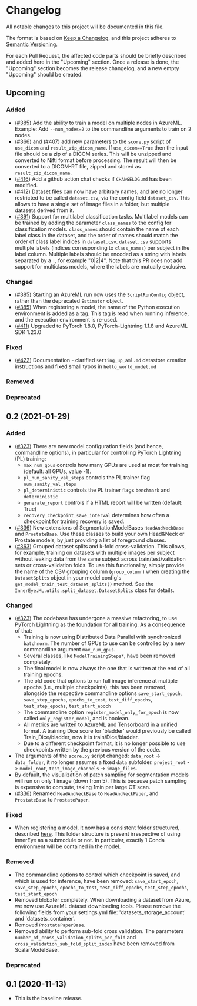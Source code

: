 # Changelog
All notable changes to this project will be documented in this file.

The format is based on [Keep a Changelog](https://keepachangelog.com/en/1.0.0/),
and this project adheres to [Semantic Versioning](https://semver.org/spec/v2.0.0.html).

For each Pull Request, the affected code parts should be briefly described and added here in the "Upcoming" section.
Once a release is done, the "Upcoming" section becomes the release changelog, and a new empty "Upcoming" should be
created.
 
## Upcoming

### Added 
- ([#385](https://github.com/microsoft/InnerEye-DeepLearning/pull/385)) Add the ability to train a model on multiple
nodes in AzureML. Example: Add `--num_nodes=2` to the commandline arguments to train on 2 nodes.
- ([#366](https://github.com/microsoft/InnerEye-DeepLearning/pull/366)) and
  ([#407](https://github.com/microsoft/InnerEye-DeepLearning/pull/407)) add new parameters to the `score.py` script of `use_dicom` and `result_zip_dicom_name`. If `use_dicom==True` then the input file should be
  a zip of a DICOM series. This will be unzipped and converted to Nifti format before processing. The 
  result will then be converted to a DICOM-RT file, zipped and stored as `result_zip_dicom_name`.
- ([#416](https://github.com/microsoft/InnerEye-DeepLearning/pull/416)) Add a github action chat checks
  if `CHANGELOG.md` has been modified.
- ([#412](https://github.com/microsoft/InnerEye-DeepLearning/pull/412)) Dataset files can now have arbitrary names, and are no longer restricted to be called
  `dataset.csv`, via the config field `dataset_csv`. This allows to have a single set of image files in a folder, but multiple datasets derived from it. 
- ([#391](https://github.com/microsoft/InnerEye-DeepLearning/pull/391)) Support for multilabel classification tasks. 
  Multilabel models can be trained by adding the parameter `class_names` to the config for classification models. 
  `class_names` should contain the name of each label class in the dataset, and the order of names should match the 
  order of class label indices in `dataset.csv`.
  `dataset.csv` supports multiple labels (indices corresponding to `class_names`) per subject in the label column. 
  Multiple labels should be encoded as a string with labels separated by a `|`, for example "0|2|4".
  Note that this PR does not add support for multiclass models, where the labels are mutually exclusive.

### Changed
- ([#385](https://github.com/microsoft/InnerEye-DeepLearning/pull/385)) Starting an AzureML run now uses the
`ScriptRunConfig` object, rather than the deprecated `Estimator` object.
- ([#385](https://github.com/microsoft/InnerEye-DeepLearning/pull/385)) When registering a model, the name of the 
Python execution environment is added as a tag. This tag is read when running inference, and the execution environment
is re-used.
- ([#411](https://github.com/microsoft/InnerEye-DeepLearning/pull/411)) Upgraded to PyTorch 1.8.0, PyTorch-Lightning 
1.1.8 and AzureML SDK 1.23.0

### Fixed
- ([#422](https://github.com/microsoft/InnerEye-DeepLearning/pull/422)) Documentation - clarified `setting_up_aml.md` datastore creation instructions and fixed small typos in `hello_world_model.md`

### Removed

### Deprecated

## 0.2 (2021-01-29)

### Added
- ([#323](https://github.com/microsoft/InnerEye-DeepLearning/pull/323)) There are new model configuration fields 
(and hence, commandline options), in particular for controlling PyTorch Lightning (PL) training: 
  - `max_num_gpus` controls how many GPUs are used at most for training (default: all GPUs, value -1).
  - `pl_num_sanity_val_steps` controls the PL trainer flag `num_sanity_val_steps`
  - `pl_deterministic` controls the PL trainer flags `benchmark` and `deterministic`
  - `generate_report` controls if a HTML report will be written (default: True) 
  - `recovery_checkpoint_save_interval` determines how often a checkpoint for training recovery is saved.
- ([#336](https://github.com/microsoft/InnerEye-DeepLearning/pull/336)) New extensions of SegmentationModelBases `HeadAndNeckBase` and `ProstateBase`. 
Use these classes to build your own Head&Neck or Prostate models, by just providing a 
list of foreground classes.
- ([#363](https://github.com/microsoft/InnerEye-DeepLearning/pull/363)) Grouped dataset splits and k-fold cross-validation. This allows, for example, 
training on datasets with multiple images per subject without leaking data from the 
same subject across train/test/validation sets or cross-validation folds. To use this 
functionality, simply provide the name of the CSV grouping column (`group_column`) when creating the `DatasetSplits` object in your model config's `get_model_train_test_dataset_splits()` method. See the `InnerEye.ML.utils.split_dataset.DatasetSplits` class for details.

### Changed

- ([#323](https://github.com/microsoft/InnerEye-DeepLearning/pull/323)) The codebase has undergone a massive 
refactoring, to use PyTorch Lightning as the foundation for all training. As a consequence of that:
  - Training is now using Distributed Data Parallel with synchronized `batchnorm`. The number of GPUs to use can be 
  controlled by a new commandline argument `max_num_gpus`.
  - Several classes, like `ModelTrainingSteps*`, have been removed completely.
  - The final model is now always the one that is written at the end of all training epochs.
  - The old code that options to run full image inference at multiple epochs (i.e., multiple checkpoints), this
  has been removed, alongside the respective commandline options `save_start_epoch`, `save_step_epochs`, 
  `epochs_to_test`, `test_diff_epochs`, `test_step_epochs`, `test_start_epoch`
  - The commandline option `register_model_only_for_epoch` is now called `only_register_model`, and is boolean.
  - All metrics are written to AzureML and Tensorboard in a unified format. A training Dice score for 'bladder' would
  previously be called Train_Dice/bladder, now it is train/Dice/bladder.
  - Due to a different checkpoint format, it is no longer possible to use checkpoints written
  by the previous version of the code.
- The arguments of the `score.py` script changed: `data_root` -> `data_folder`, it no longer assumes a fixed
`data` subfolder. `project_root` -> `model_root`, `test_image_channels` -> `image_files`.
- By default, the visualization of patch sampling for segmentation models will run on only 1 image (down from 5).
This is because patch sampling is expensive to compute, taking 1min per large CT scan.
- ([#336](https://github.com/microsoft/InnerEye-DeepLearning/pull/336)) Renamed `HeadAndNeckBase` to `HeadAndNeckPaper`,
and `ProstateBase` to `ProstatePaper`.

### Fixed
- When registering a model, it now has a consistent folder structured, described [here](docs/deploy_on_aml.md). This
folder structure is present irrespective of using InnerEye as a submodule or not. In particular, exactly 1 Conda
environment will be contained in the model.

### Removed
- The commandline options to control which checkpoint is saved, and which is used for inference, have been removed:
`save_start_epoch`, `save_step_epochs`, `epochs_to_test`, `test_diff_epochs`, `test_step_epochs`, `test_start_epoch`
- Removed blobxfer completely. When downloading a dataset from Azure, we now use AzureML dataset downloading tools.
Please remove the following fields from your settings.yml file: 'datasets_storage_account' and 'datasets_container'. 
- Removed `ProstatePaperBase`.
- Removed ability to perform sub-fold cross validation. The parameters `number_of_cross_validation_splits_per_fold` 
and `cross_validation_sub_fold_split_index` have been removed from ScalarModelBase.

### Deprecated

## 0.1 (2020-11-13)
- This is the baseline release.
